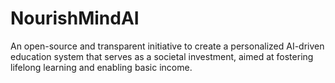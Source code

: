 # NourishMindAI
An open-source and transparent initiative to create a personalized AI-driven education system that serves as a societal investment, aimed at fostering lifelong learning and enabling basic income.
